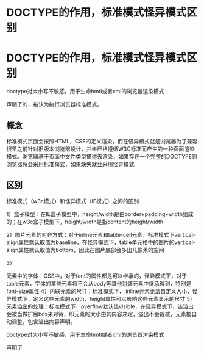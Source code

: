 # DOCTYPE的作用，标准模式怪异模式区别

# **DOCTYPE的作用，标准模式怪异模式区别**

<!DCOTYPE html>

doctype对大小写不敏感，用于生命hmtl或者xml的浏览器渲染模式

声明了<!DCOTYPE html>的，被认为执行浏览器标准模式。

## **概念**

标准模式页面会按照HTML，CSS的定义渲染，而在怪异模式就是浏览器为了兼容很早之前针对旧版本浏览器设计，并未严格遵循W3C标准而产生的一种页面渲染模式。浏览器基于页面中文件类型描述去渲染，如果存在一个完整的DOCTYPE则浏览器将会采用标准模式，如果缺失就会采用怪异模式

## **区别**

标准模式（w3c模式）和怪异模式（IE模式）之间的区别

1）盒子模型：在IE盒子模型中，height/width是由border+padding+width组成的；在w3c盒子模型下，height/width是指content的height/width

2）图片元素的对齐方式：对于inline元素和table-cell元素，标准模式下vertical-align属性默认取值为baseline，在怪异模式下，table单元格中的图片的vertical-align属性默认取值为bottom，因此在图片底部会多出几像素的空间

3）

元素中的字体：CSS中，对于font的属性都是可以继承的，怪异模式下，对于table元素，字体的某些元素将不会从body等其他封装元素中继承得到，特别是font-size属性
4）内联元素的尺寸：标准模式下， inline元素无法自定义大小，怪异模式下，定义这些元素的width，height属性可以影响这些元素显示的尺寸
5）元素溢出的处理：标准模式下，overflow默认值visible，在怪异模式下，该溢出会被当做扩展box来对待，即元素的大小由其内容决定，溢出不会裁减，元素框自动调整，包含溢出内容声明。

<!DCOTYPE html>  

doctype对大小写不敏感，用于生命hmtl或者xml的浏览器渲染模式

声明了